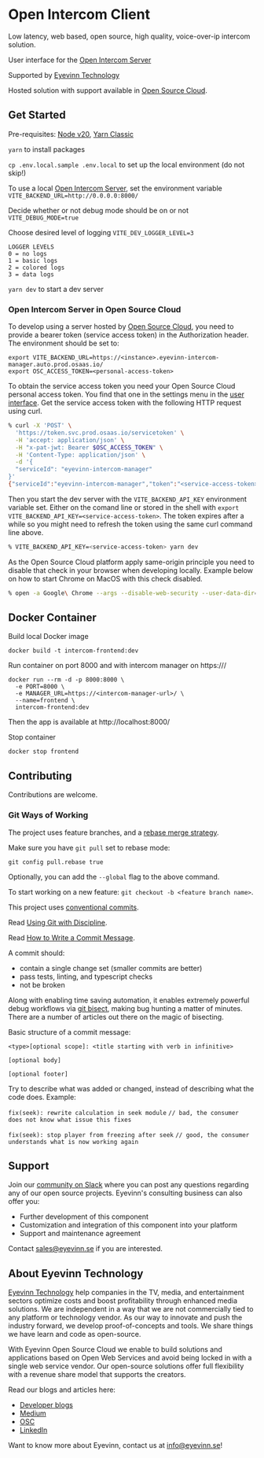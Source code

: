 # Open Intercom Client

Low latency, web based, open source, high quality, voice-over-ip intercom solution.

User interface for the [Open Intercom Server](https://github.com/Eyevinn/intercom-manager/)

Supported by [Eyevinn Technology](https://eyevinn.se)

Hosted solution with support available in [Open Source Cloud](https://www.osaas.io/use-cases/intercom).

## Get Started

Pre-requisites: [Node v20](https://nodejs.org/), [Yarn Classic](https://classic.yarnpkg.com/)

`yarn` to install packages

`cp .env.local.sample .env.local` to set up the local environment (do not skip!)

To use a local [Open Intercom Server](https://github.com/Eyevinn/intercom-manager/), set the environment variable `VITE_BACKEND_URL=http://0.0.0.0:8000/`

Decide whether or not debug mode should be on or not `VITE_DEBUG_MODE=true`

Choose desired level of logging `VITE_DEV_LOGGER_LEVEL=3`

```
LOGGER LEVELS
0 = no logs
1 = basic logs
2 = colored logs
3 = data logs
```

`yarn dev` to start a dev server

### Open Intercom Server in Open Source Cloud

To develop using a server hosted by [Open Source Cloud](https://www.osaas.io/), you need to provide a bearer token (service access token) in the Authorization header. The environment should be set to:

```
export VITE_BACKEND_URL=https://<instance>.eyevinn-intercom-manager.auto.prod.osaas.io/
export OSC_ACCESS_TOKEN=<personal-access-token>
```

To obtain the service access token you need your Open Source Cloud personal access token. You find that one in the settings menu in the [user interface](https://app.osaas.io). Get the service access token with the following HTTP request using curl.

```bash
% curl -X 'POST' \
  'https://token.svc.prod.osaas.io/servicetoken' \
  -H 'accept: application/json' \
  -H "x-pat-jwt: Bearer $OSC_ACCESS_TOKEN" \
  -H 'Content-Type: application/json' \
  -d '{
  "serviceId": "eyevinn-intercom-manager"
}'
{"serviceId":"eyevinn-intercom-manager","token":"<service-access-token>","expiry":1718315617}
```

Then you start the dev server with the `VITE_BACKEND_API_KEY` environment variable set. Either on the comand line or stored in the shell with `export VITE_BACKEND_API_KEY=<service-access-token>`. The token expires after a while so you might need to refresh the token using the same curl command line above.

```bash
% VITE_BACKEND_API_KEY=<service-access-token> yarn dev
```

As the Open Source Cloud platform apply same-origin principle you need to disable that check in your browser when developing locally. Example below on how to start Chrome on MacOS with this check disabled.

```bash
% open -a Google\ Chrome --args --disable-web-security --user-data-dir="/tmp"
```

## Docker Container

Build local Docker image

```
docker build -t intercom-frontend:dev
```

Run container on port 8000 and with intercom manager on https://<intercom-manager-url>/

```
docker run --rm -d -p 8000:8000 \
  -e PORT=8000 \
  -e MANAGER_URL=https://<intercom-manager-url>/ \
  --name=frontend \
  intercom-frontend:dev
```

Then the app is available at http://localhost:8000/

Stop container

```
docker stop frontend
```

## Contributing

Contributions are welcome.

### Git Ways of Working

The project uses feature branches, and a [rebase merge strategy](https://www.atlassian.com/git/tutorials/merging-vs-rebasing).

Make sure you have `git pull` set to rebase mode:

`git config pull.rebase true`

Optionally, you can add the `--global` flag to the above command.

To start working on a new feature: `git checkout -b <feature branch name>`.

This project uses [conventional commits](https://www.conventionalcommits.org/en/v1.0.0/#summary).

Read [Using Git with Discipline](https://drewdevault.com/2019/02/25/Using-git-with-discipline.html).

Read [How to Write a Commit Message](https://chris.beams.io/posts/git-commit/).

A commit should:

- contain a single change set (smaller commits are better)
- pass tests, linting, and typescript checks
- not be broken

Along with enabling time saving automation, it enables extremely powerful debug workflows via [git bisect](https://git-scm.com/docs/git-bisect), making bug hunting a matter of minutes. There are a number of articles out there on the magic of bisecting.

Basic structure of a commit message:

```
<type>[optional scope]: <title starting with verb in infinitive>

[optional body]

[optional footer]
```

Try to describe what was added or changed, instead of describing what the code does. Example:

`fix(seek): rewrite calculation in seek module` `// bad, the consumer does not know what issue this fixes`

`fix(seek): stop player from freezing after seek` `// good, the consumer understands what is now working again`

## Support

Join our [community on Slack](https://slack.osaas.io/) where you can post any questions regarding any of our open source projects. Eyevinn's consulting business can also offer you:

- Further development of this component
- Customization and integration of this component into your platform
- Support and maintenance agreement

Contact [sales@eyevinn.se](mailto:sales@eyevinn.se) if you are interested.

## About Eyevinn Technology

[Eyevinn Technology](https://www.eyevinntechnology.se) help companies in the TV, media, and entertainment sectors optimize costs and boost profitability through enhanced media solutions.
We are independent in a way that we are not commercially tied to any platform or technology vendor. As our way to innovate and push the industry forward, we develop proof-of-concepts and tools. We share things we have learn and code as open-source.

With Eyevinn Open Source Cloud we enable to build solutions and applications based on Open Web Services and avoid being locked in with a single web service vendor. Our open-source solutions offer full flexibility with a revenue share model that supports the creators.

Read our blogs and articles here:

- [Developer blogs](https://dev.to/video)
- [Medium](https://eyevinntechnology.medium.com)
- [OSC](https://www.osaas.io)
- [LinkedIn](https://www.linkedin.com/company/eyevinn/)

Want to know more about Eyevinn, contact us at info@eyevinn.se!
